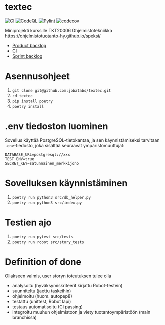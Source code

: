 # textec
[![CI](https://github.com/jobatabs/textec/actions/workflows/ci.yaml/badge.svg)](https://github.com/jobatabs/textec/actions/workflows/ci.yaml)
[![CodeQL](https://github.com/jobatabs/textec/actions/workflows/github-code-scanning/codeql/badge.svg)](https://github.com/jobatabs/textec/actions/workflows/github-code-scanning/codeql)
[![Pylint](https://github.com/jobatabs/textec/actions/workflows/pylint.yml/badge.svg)](https://github.com/jobatabs/textec/actions/workflows/pylint.yml)
[![codecov](https://codecov.io/gh/jobatabs/textec/graph/badge.svg?token=45NHI95DUL)](https://codecov.io/gh/jobatabs/textec)

Miniprojekti kurssille TKT20006 Ohjelmistotekniikka
https://ohjelmistotuotanto-hy.github.io/speksi/

- [Product backlog](https://github.com/users/jobatabs/projects/1/views/3)
- [CI](https://github.com/jobatabs/textec/actions)
- [Sprint backlog](https://docs.google.com/spreadsheets/d/1WLDSrKw92wT9KG-hiETiYCesm8fhF46Eo0MnLOWUtcI/edit?gid=0#gid=0)

# Asennusohjeet

1. ``git clone git@github.com:jobatabs/textec.git``
2. ``cd textec``
3. ``pip install poetry``
4. ``poetry install``

# .env tiedoston luominen

Sovellus käyttää PostgreSQL-tietokantaa, ja sen käynnistämiseksi tarvitaan `.env`-tiedosto, joka sisältää seuraavat ympäristömuuttujat: 

```env 
DATABASE_URL=postgresql://xxx
TEST_ENV=true
SECRET_KEY=satunnainen_merkkijono
```

# Sovelluksen käynnistäminen

1. ``poetry run python3 src/db_helper.py``
2. ``poetry run python3 src/index.py``

# Testien ajo

1. ``poetry run pytest src/tests``
2. ``poetry run robot src/story_tests``

# Definition of done

Ollakseen valmis, user storyn toteutuksen tulee olla
- analysoitu (hyväksymiskriteerit kirjattu Robot-testein)
- suunniteltu (jaettu taskeihin)
- ohjelmoitu (huom. autopep8)
- testattu (unittest, Robot läpi)
- testaus automatisoitu (CI passing)
- integroitu muuhun ohjelmistoon ja viety tuotantoympäristöön (main branchissa)
